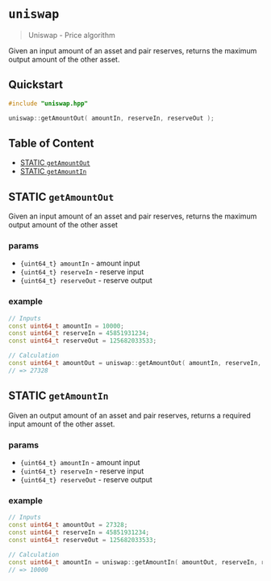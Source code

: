 # `uniswap`

> Uniswap - Price algorithm

Given an input amount of an asset and pair reserves, returns the maximum output amount of the other asset.

## Quickstart

```c++
#include "uniswap.hpp"

uniswap::getAmountOut( amountIn, reserveIn, reserveOut );
```

## Table of Content

- [STATIC `getAmountOut`](#action-getAmountOut)
- [STATIC `getAmountIn`](#action-getAmountIn)

## STATIC `getAmountOut`

Given an input amount of an asset and pair reserves, returns the maximum output amount of the other asset

### params

- `{uint64_t} amountIn` - amount input
- `{uint64_t} reserveIn` - reserve input
- `{uint64_t} reserveOut` - reserve output

### example

```c++
// Inputs
const uint64_t amountIn = 10000;
const uint64_t reserveIn = 45851931234;
const uint64_t reserveOut = 125682033533;

// Calculation
const uint64_t amountOut = uniswap::getAmountOut( amountIn, reserveIn, reserveOut );
// => 27328
```

## STATIC `getAmountIn`

Given an output amount of an asset and pair reserves, returns a required input amount of the other asset.

### params

- `{uint64_t} amountIn` - amount input
- `{uint64_t} reserveIn` - reserve input
- `{uint64_t} reserveOut` - reserve output

### example

```c++
// Inputs
const uint64_t amountOut = 27328;
const uint64_t reserveIn = 45851931234;
const uint64_t reserveOut = 125682033533;

// Calculation
const uint64_t amountIn = uniswap::getAmountIn( amountOut, reserveIn, reserveOut );
// => 10000
```